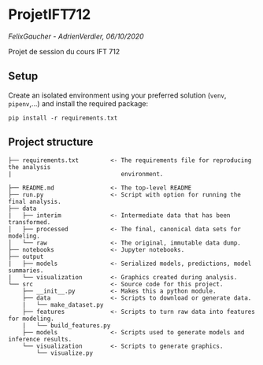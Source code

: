# ProjetIFT712

*FelixGaucher - AdrienVerdier, 06/10/2020*

Projet de session du cours IFT 712

## Setup

Create an isolated environment using your preferred solution 
(`venv`, `pipenv`,...) and install the required package: 
```
pip install -r requirements.txt
```


## Project structure
```
├── requirements.txt         <- The requirements file for reproducing the analysis 
|                               environment. 

├── README.md                <- The top-level README
├── run.py                   <- Script with option for running the final analysis.
├── data
|   ├── interim              <- Intermediate data that has been transformed.
│   ├── processed            <- The final, canonical data sets for modeling.
│   └── raw                  <- The original, immutable data dump.
├── notebooks                <- Jupyter notebooks.
├── output             
|   ├── models               <- Serialized models, predictions, model summaries.
|   └── visualization        <- Graphics created during analysis.
└── src                      <- Source code for this project.
    ├── __init__.py          <- Makes this a python module.
    ├── data                 <- Scripts to download or generate data.
    |   └── make_dataset.py  
    ├── features             <- Scripts to turn raw data into features for modeling.
    |   └── build_features.py  
    ├── models               <- Scripts used to generate models and inference results.
    └── visualization        <- Scripts to generate graphics.
        └── visualize.py
```
    
